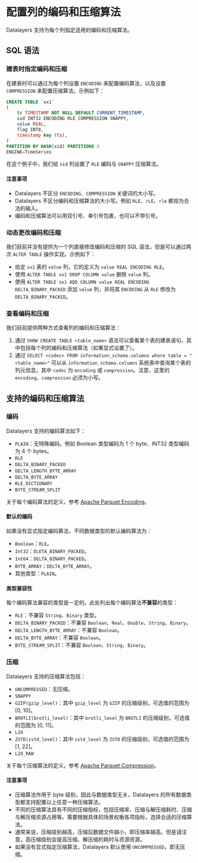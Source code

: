 # 配置列的编码和压缩算法

Datalayers 支持为每个列指定适用的编码和压缩算法。

## SQL 语法

### 建表时指定编码和压缩

在建表时可以通过为每个列设置 `ENCODING` 来配置编码算法，以及设置 `COMPRESSION` 来配置压缩算法。示例如下：

``` sql
CREATE TABLE `sx1`
(
    ts TIMESTAMP NOT NULL DEFAULT CURRENT_TIMESTAMP,
    sid INT32 ENCODING RLE COMPRESSION SNAPPY,
    value REAL,
    flag INT8,
    timestamp key (ts),
)
PARTITION BY HASH(sid) PARTITIONS 8
ENGINE=TimeSeries
```

在这个例子中，我们给 `sid` 列设置了 `RLE` 编码与 `SNAPPY` 压缩算法。

#### 注意事项

- Datalayers 不区分 `ENCODING`、`COMPRESSION` 关键词的大小写。
- Datalayers 不区分编码和压缩算法的大小写。例如 `RLE`、`rLE`、`rle` 都视为合法的输入。
- 编码和压缩算法可以用双引号、单引号包裹，也可以不带引号。

### 动态更改编码和压缩

我们目前并没有提供为一个列直接修改编码和压缩的 SQL 语法，但是可以通过两次 `ALTER TABLE` 操作实现。示例如下：

- 给定 `sx1` 表的 `value` 列，它的定义为 `value REAL ENCODING RLE`。
- 使用 `ALTER TABLE sx1 DROP COLUMN value` 删除 `value` 列。
- 使用 `ALTER TABLE sx1 ADD COLUMN value REAL ENCODING DELTA_BINARY_PACKED` 添加 `value` 列，并将其 `ENCODING` 从 `RLE` 修改为 `DELTA_BINARY_PACKED`。

### 查看编码和压缩

我们目前提供两种方式查看列的编码和压缩算法：

1. 通过 `SHOW CREATE TABLE <table_name>` 语法可以查看某个表的建表语句，其中包括每个列的编码和压缩算法（如果显式设置了）。
2. 通过 `SELECT <codec> FROM information_schema.columns where table = "<table_name>"` 可以从 `information_schema.columns` 系统表中查询某个表的列元信息。其中 `codec` 为 `encoding` 或 `compression`。注意，这里的 `encoding`、`compression` 必须为小写。

## 支持的编码和压缩算法

### 编码

Datalayers 支持的编码算法如下：

- `PLAIN`：无特殊编码。例如 Boolean 类型编码为 1 个 byte、INT32 类型编码为 4 个 bytes。
- `RLE`
- `DELTA_BINARY_PACKED`
- `DELTA_LENGTH_BYTE_ARRAY`
- `DELTA_BYTE_ARRAY`
- `RLE_DICTIONARY`
- `BYTE_STREAM_SPLIT`

关于每个编码算法的定义，参考 [Apache Parquet Encoding](https://parquet.apache.org/docs/file-format/data-pages/encodings/)。

#### 默认的编码

如果没有显式指定编码算法，不同数据类型的默认编码算法为：

- `Boolean`：`RLE`。
- `Int32`：`DLETA_BINARY_PACKED`。
- `Int64`：`DELTA_BINARY_PACKED`。
- `BYTE_ARRAY`：`DELTA_BYTE_ARRAY`。
- 其他类型：`PLAIN`。

#### 类型兼容性

每个编码算法兼容的类型是一定的。此处列出每个编码算法**不兼容**的类型：

- `RLE`：不兼容 `String`、`Binary` 类型。
- `DELTA_BINARY_PACKED`：不兼容 `Boolean`、`Real`、`Double`、`String`、`Binary`。
- `DELTA_LENGTH_BYTE_ARRAY`：不兼容 `Boolean`。
- `DELTA_BYTE_ARRAY`：不兼容 `Boolean`。
- `BYTE_STREAM_SPLIT`：不兼容 `Boolean`、`String`、`Binary`。

### 压缩

Datalayers 支持的压缩算法包括：

- `UNCOMPRESSED`：无压缩。
- `SNAPPY`
- `GZIP(gzip_level)`：其中 `gzip_level` 为 `GZIP` 的压缩级别，可选值的范围为 [0, 10]。
- `BROTLI(brotli_level)`：其中 `brotli_level` 为 `BROTLI` 的压缩级别，可选值的范围为 [0, 11]。
- `LZ4`
- `ZSTD(zstd_level)`：其中 `zstd_level` 为 `ZSTD` 的压缩级别，可选值的范围为 [1, 22]。
- `LZ4_RAW`

关于每个压缩算法的定义，参考 [Apache Parquet Compression](https://parquet.apache.org/docs/file-format/data-pages/compression/)。

#### 注意事项

- 压缩算法作用于 byte 级别，因此与数据类型无关，Datalayers 的所有数据类型都支持配置以上任意一种压缩算法。
- 不同的压缩算法具有不同的压缩指标，包括压缩率、压缩与解压缩耗时、压缩与解压缩资源占用等。需要根据具体的场景权衡各项指标，选择合适的压缩算法。
- 通常来说，压缩级别越高，压缩后数据文件越小，即压缩率越高。但是请注意，高压缩级别会提高压缩、解压缩的耗时与资源资源。
- 如果没有显式指定压缩算法，Datalayers 默认使用 `UNCOMPRESSED`，即无压缩。
